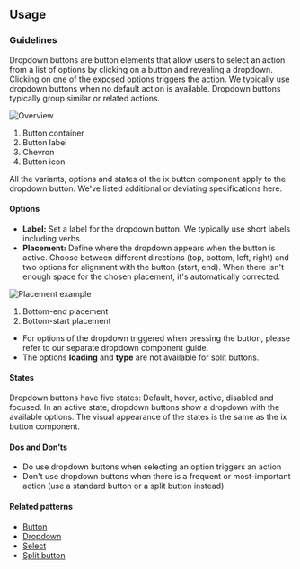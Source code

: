 ## Usage
### Guidelines

Dropdown buttons are button elements that allow users to select an action from a list of options by clicking on a button and revealing a dropdown. Clicking on one of the exposed options triggers the action. We typically use dropdown buttons when no default action is available. Dropdown buttons typically group similar or related actions.

![Overview](https://www.figma.com/design/wEptRgAezDU1z80Cn3eZ0o/iX-Pattern-Illustrations?type=design&node-id=1477-13932&mode=design&t=97WS5dUS2rk3MCp2-11)

1. Button container
2. Button label
3. Chevron
4. Button icon

All the variants, options and states of the ix button component apply to the dropdown button. We've listed additional or deviating specifications here.

#### Options

- **Label:** Set a label for the dropdown button. We typically use short labels including verbs.
- **Placement:** Define where the dropdown appears when the button is active. Choose between different directions (top, bottom, left, right) and two options for alignment with the button (start, end). When there isn't enough space for the chosen placement, it's automatically corrected.

![Placement example](https://www.figma.com/design/wEptRgAezDU1z80Cn3eZ0o/iX-Pattern-Illustrations?type=design&node-id=1504-2203&mode=design&t=5MYmq6zAbfw7xIkC-11)

1. Bottom-end placement
2. Bottom-start placement

- For options of the dropdown triggered when pressing the button, please refer to our separate dropdown component guide.
- The options **loading** and **type** are not available for split buttons.

#### States

Dropdown buttons have five states: Default, hover, active, disabled and focused. In an active state, dropdown buttons show a dropdown with the available options. The visual appearance of the states is the same as the ix button component.

#### Dos and Don’ts

- Do use dropdown buttons when selecting an option triggers an action
- Don't use dropdown buttons when there is a frequent or most-important action (use a standard button or a split button instead)

#### Related patterns

- [Button](../button)
- [Dropdown](../dropdown)
- [Select](../select)
- [Split button](../split-button)

